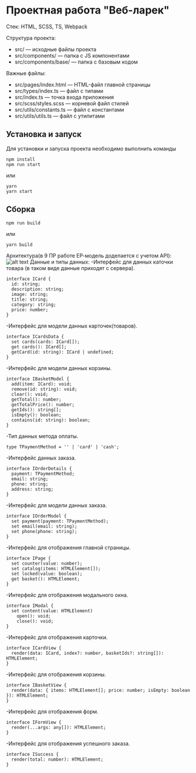 # Проектная работа "Веб-ларек"

Стек: HTML, SCSS, TS, Webpack

Структура проекта:
- src/ — исходные файлы проекта
- src/components/ — папка с JS компонентами
- src/components/base/ — папка с базовым кодом

Важные файлы:
- src/pages/index.html — HTML-файл главной страницы
- src/types/index.ts — файл с типами
- src/index.ts — точка входа приложения
- src/scss/styles.scss — корневой файл стилей
- src/utils/constants.ts — файл с константами
- src/utils/utils.ts — файл с утилитами

## Установка и запуск
Для установки и запуска проекта необходимо выполнить команды

```
npm install
npm run start
```

или

```
yarn
yarn start
```
## Сборка

```
npm run build
```

или

```
yarn build
```
Архитектура(в 9 ПР работе ЕР-модель доделается с учетом API):
![alt text](PR8-1.jpg)
Данные и типы данных:
-Интерфейс для данных каточки товара (в таком виде данные приходят с сервера).

```
interface ICard {
  id: string;
  description: string;
  image: string;
  title: string;
  category: string;
  price: number; 
}
```
-Интерфейс для модели данных карточек(товаров).
```
interface ICardsData {
  set cards(cards: ICard[]);
  get cards(): ICard[];
  getCard(id: string): ICard | undefined;
}
```
-Интерфейс для модели данных корзины.
```
interface IBasketModel {
  add(item: ICard): void;
  remove(id: string): void;
  clear(): void;
  getTotal(): number;
  getTotalPrice(): number;
  getIds(): string[];
  isEmpty(): boolean;
  contains(id: string): boolean;
}
```
-Тип данных метода оплаты.
```
type TPaymentMethod = '' | 'card' | 'cash';
```
-Интерфейс данных заказа.
```
interface IOrderDetails {
  payment: TPaymentMethod;
  email: string;
  phone: string;
  address: string;
}
```
-Интерфейс для модели данных заказа.
```
interface IOrderModel {
  set payment(payment: TPaymentMethod); 
  set email(email: string);
  set phone(phone: string);
}
```

-Интерфейс для отображения главной страницы.
```
interface IPage {
  set counter(value: number);
  set catalog(items: HTMLElement[]);
  set locked(value: boolean);
  get basket(): HTMLElement;
}
```
-Интерфейс для отображения модального окна.
```
interface IModal {
  set content(value: HTMLElement)
	open(): void;
	close(): void;
}
```
-Интерфейс для отображения карточки.
```
interface ICardView {
  render(data: ICard, index?: number, basketIds?: string[]): HTMLElement;
}
```
-Интерфейс для отображения корзины.
```
interface IBasketView {
  render(data: { items: HTMLElement[]; price: number; isEmpty: boolean }): HTMLElement;
}
```
-Интерфейс для отображения форм.
```
interface IFormView {
  render(...args: any[]): HTMLElement;
}
```
-Интерфейс для отображения успешного заказа.
```
interface ISuccess {
  render(total: number): HTMLElement;
}
```